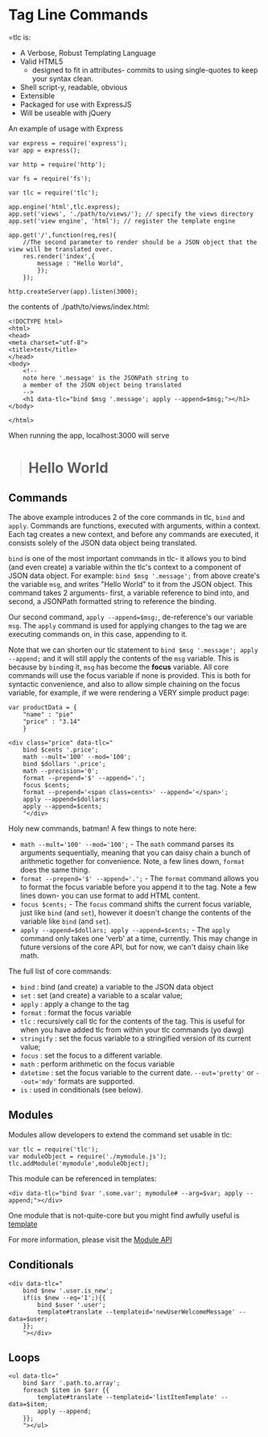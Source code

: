 # Tag Line Commands

=tlc is:

* A Verbose, Robust Templating Language
* Valid HTML5
	* designed to fit in attributes- commits to using single-quotes to keep your syntax clean.
* Shell script-y, readable, obvious
* Extensible
* Packaged for use with ExpressJS
* Will be useable with jQuery

An example of usage with Express
	
	var express = require('express');
	var app = express();

	var http = require('http');

	var fs = require('fs');

	var tlc = require('tlc');

	app.engine('html',tlc.express);
	app.set('views', './path/to/views/'); // specify the views directory
	app.set('view engine', 'html'); // register the template engine

	app.get('/',function(req,res){
		//The second parameter to render should be a JSON object that the view will be translated over.
		res.render('index',{
			message : "Hello World",
			});
		});

	http.createServer(app).listen(3000);
	
the contents of ./path/to/views/index.html:
	
	<!DOCTYPE html>
	<html>
	<head>
	<meta charset="utf-8">
	<title>test</title>
	</head>
	<body>
		<!-- 
		note here '.message' is the JSONPath string to 
		a member of the JSON object being translated 
		-->
		<h1 data-tlc="bind $msg '.message'; apply --append=$msg;"></h1>
	</body>

	</html>

When running the app, localhost:3000 will serve
> # Hello World

## Commands

The above example introduces 2 of the core commands in tlc, `bind` and `apply`.  Commands are functions, executed with arguments, within a context.
Each tag creates a new context, and before any commands are executed, it consists solely of the JSON data object being translated.

`bind` is one of the most important commands in tlc- it allows you to bind (and even create) a variable within the tlc's context to a component of
JSON data object.  For example: `bind $msg '.message';` from above create's the variable `msg`, and writes "Hello World" to it from the JSON object.
This command takes 2 arguments- first, a variable reference to bind into, and second, a JSONPath formatted string to reference the binding.  

Our second command, `apply --append=$msg;`, de-reference's our variable `msg`.  The `apply` command is used for applying 
changes to the tag we are executing commands on, in this case, appending to it.

Note that we can shorten our tlc statement to `bind $msg '.message'; apply --append;` and it will still apply the contents of the `msg` variable.
This is because by `bind`ing it, `msg` has become the **focus** variable.  All core commands will use the focus variable if none is provided.  This
is both for syntactic convenience, and also to allow simple chaining on the focus variable, for example, if we were rendering a VERY 
simple product page:
	
	var productData = {
		"name" : "pie"
		"price" : "3.14"
		}

	<div class="price" data-tlc="
		bind $cents '.price';
		math --mult='100' --mod='100';
		bind $dollars '.price';
		math --precision='0';
		format --prepend='$' --append='.';
		focus $cents;
		format --prepend='<span class=cents>' --append='</span>';
		apply --append=$dollars;
		apply --append=$cents;
		"</div>
		
Holy new commands, batman!  A few things to note here:
* `math --mult='100' --mod='100';` - The `math` command parses its arguments sequentially, meaning that you can daisy chain a bunch of arithmetic together for convenience.  Note, a few lines down, `format` does the same thing.
* `format --prepend='$' --append='.';` - The `format` command allows you to format the focus variable before you append it to the tag.  Note a few lines down- you can use format to add HTML content.
* `focus $cents;` - The `focus` command shifts the current focus variable, just like `bind` (and `set`), however it doesn't change the contents of the variable like `bind` (and `set`).
* `apply --append=$dollars; apply --append=$cents;` - The `apply` command only takes one 'verb' at a time, currently.  This may change in future versions of the core API, but for now, we can't daisy chain like math.

The full list of core commands:
* `bind` : bind (and create) a variable to the JSON data object
* `set` : set  (and create) a variable to a scalar value;
* `apply` : apply a change to the tag
* `format` : format the focus variable
* `tlc` : recursively call tlc for the contents of the tag.  This is useful for when you have added tlc from within your tlc commands (yo dawg)
* `stringify` : set the focus variable to a stringified version of its current value;
* `focus` : set the focus to a different variable.
* `math` : perform arithmetic on the focus variable
* `datetime` : set the focus variable to the current date.  `--out='pretty'` or `--out='mdy'` formats are supported.
* `is` : used in conditionals (see below).

## Modules

Modules allow developers to extend the command set usable in tlc:

	var tlc = require('tlc');
	var moduleObject = require('./mymodule.js');
	tlc.addModule('mymodule',moduleObject);
	
This module can be referenced in templates:

	<div data-tlc="bind $var '.some.var'; mymodule# --arg=$var; apply --append;"></div>

One module that is not-quite-core but you might find awfully useful is [template](https://github.com/michaelchance/tlc-template)

For more information, please visit the [Module API](modules.md)
	
## Conditionals

	<div data-tlc="
		bind $new '.user.is_new';
		if(is $new --eq='1';){{
			bind $user '.user';
			template#translate --templateid='newUserWelcomeMessage' --data=$user;
		}};
		"></div>
		

	


## Loops

	<ul data-tlc="
		bind $arr '.path.to.array';
		foreach $item in $arr {{
			template#translate --templateid='listItemTemplate' --data=$item;
			apply --append;
		}};
		"></ul>


	
